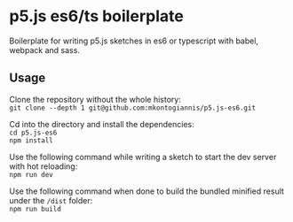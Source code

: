 # p5.js es6/ts boilerplate

Boilerplate for writing p5.js sketches in es6 or typescript with babel, webpack and sass.

## Usage

Clone the repository without the whole history:<br />
`git clone --depth 1 git@github.com:mkontogiannis/p5.js-es6.git`

Cd into the directory and install the dependencies:<br />
`cd p5.js-es6`<br />
`npm install`

Use the following command while writing a sketch to start the dev server with hot reloading:<br />
`npm run dev`

Use the following command when done to build the bundled minified result under the `/dist` folder:<br />
`npm run build`
